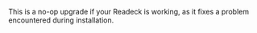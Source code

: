 This is a no-op upgrade if your Readeck is working, as it fixes a problem encountered during installation.